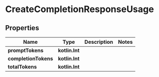 
# CreateCompletionResponseUsage

## Properties
Name | Type | Description | Notes
------------ | ------------- | ------------- | -------------
**promptTokens** | **kotlin.Int** |  | 
**completionTokens** | **kotlin.Int** |  | 
**totalTokens** | **kotlin.Int** |  | 



